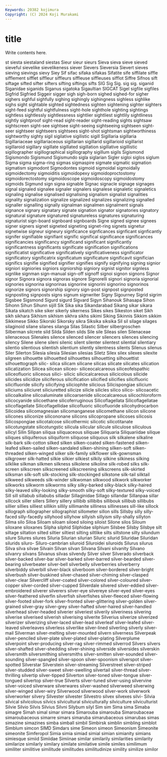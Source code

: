 ```yaml
---
Keywords: 20382 kojimura
Copyright: (C) 2024 Koji Murakami
---
```


# title

Write contents here.



st siesta
siestaland siestas Sieur sieur sieurs Sieva sieva sieve sieved sieveful
sievelike sievelikeness siever Sievers Sieversia Sievert sieves sieving sievings sievy
Siey Sif sifac sifaka sifakas Sifatite sife siffilate siffle sifflement
sifflet siffleur siffleurs siffleuse siffleuses sifflot Siffre Sifnos sift siftage
sifted sifter sifters sifting siftings sifts SIG Sig Sig. sig
sig. siganid Siganidae siganids Siganus sigatoka Sigaultian SIGCAT Sigel sigfile
sigfiles Sigfrid Sigfried Siggeir sigger sigh sigh-born sighed sighed-for sigher
sighers sighful sighfully sighing sighingly sighingness sighless sighlike sighs sight
sightable sighted sightedness sighten sightening sighter sighters sight-feed sightful sightfulness
sight-hole sighthole sighting sightings sightless sightlessly sightlessness sightlier sightliest sightlily
sightliness sightly sightproof sight-read sight-reader sight-reading sights sightsaw sightscreen sight-see
sightsee sight-seeing sightseeing sightseen sight-seer sightseer sightseers sightsees sight-shot sightsman
sightworthiness sightworthy sighty sigil sigilative sigilistic sigill Sigillaria sigillaria Sigillariaceae
sigillariaceous sigillarian sigillarid sigillarioid sigillarist sigillaroid sigillary sigillate sigillated sigillation
sigillative sigillistic sigillographer sigillographical sigillography sigillum sigils Sigismond Sigismondo Sigismund
Sigismundo sigla siglarian Sigler sigloi siglos siglum Sigma sigma sigma-ring
sigmas sigmaspire sigmate sigmatic sigmation sigmatism sigmodont Sigmodontes sigmoid sigmoidal
sigmoidally sigmoidectomy sigmoiditis sigmoidopexy sigmoidoproctostomy sigmoidorectostomy sigmoidoscope sigmoidoscopy sigmoidostomy sigmoids
Sigmund sign signa signable Signac signacle signage signages signal signaled
signalee signaler signalers signalese signaletic signaletics signaling signalise signalised signalising
signalism signalist signalities signality signalization signalize signalized signalizes signalizing signalled
signaller signalling signally signalman signalmen signalment signals signance signary signatary
signate signation signator signatories signatory signatural signature signatured signatureless signatures
signaturing signaturist sign-board signboard signboards Signe signed signee signees signer
signers signet signeted signeting signet-ring signets signetur signetwise signeur signeury
signficance signficances signficant signficantly signifer signifiable signifiant signific significal significance
significances significancies significancy significand significant significantly significantness significants significate signification
significations significatist significative significatively significativeness significator significatory significatrix significatum significature
significavit significian significs signifie signified signifier signifies signify signifying signing
signior signiori signiories signiors signiorship signiory signist signitor signless signlike
signman sign-manual sign-off signoff signoi signon signons Signor signor Signora
signora signoras signore Signorelli signori signoria signorial signories signorina signorinas
signorine signorini signorino signorinos signorize signors signorship signory sign-post signpost
signposted signposting signposts signs signum signwriter Signy Sigourney Sigrid sigrim
Sigsbee Sigsmond Sigurd sigurd Sigvard Sigyn Sihanouk Sihasapa Sihon Sihonn
Sihun Sihunn sijill Sik Sika sika Sikandarabad Sikang sikar sikara
Sikata sikatch sike siker sikerly sikerness Sikes sikes Sikeston siket
Sikh sikh sikhara Sikhism sikhism sikhra sikhs sikimi Siking Sikinnis
Sikkim sikkim Sikkimese Sikko Sikorski Sikorsky sikra Siksika siksika Sil
sil silage silages silaginoid silane silanes silanga Silas Silastic Silber
silbergroschen Silberman silcrete sild Silda Silden silds Sile sile Sileas
silen Silenaceae silenaceous Silenales silence silenced silencer silencers silences silencing
silency Silene silene sileni silenic silent silenter silentest silential silentiary
silentio silentious silentish silentium silently silentness silents Silenus silenus Siler
Silerton Silesia silesia Silesian silesias Siletz Silex silex silexes silexite
silgreen silhouette silhouetted silhouettes silhouetting silhouettist silhouettograph silic- silica silicam
silicane silicas silicate silicates silication silicatization Silicea silicean siliceo- siliceocalcareous
siliceofelspathic siliceofluoric siliceous silici- silicic silicicalcareous silicicolous silicide silicides silicidize
siliciferous silicification silicified silicifies silicifluoric silicifluoride silicify silicifying siliciophite silicious
Silicispongiae silicium siliciums siliciuret siliciuretted silicize silicle silicles silico silico-
silicoacetic silicoalkaline silicoaluminate silicoarsenide silicocalcareous silicochloroform silicocyanide silicoethane silicoferruginous Silicoflagellata
Silicoflagellatae silicoflagellate Silicoflagellidae silicofluoric silicofluoride silicohydrocarbon Silicoidea silicomagnesian silicomanganese silicomethane
silicon silicone silicones siliconize silicononane silicons silicopropane silicoses silicosis Silicospongiae
silicotalcose silicothermic silicotic silicotitanate silicotungstate silicotungstic silicula silicular silicule siliculose
siliculous silicyl Silin Silipan siliqua siliquaceous siliquae Siliquaria Siliquariidae silique
siliques siliquiferous siliquiform siliquose siliquous silk silkalene silkaline silk-bark silk-cotton
silked silken silken-coated silken-fastened silken-leafed silken-sailed silken-sandaled silken-shining silken-soft silken-threaded
silken-winged silker silk-family silkflower silk-gownsman silkgrower silk-hatted silkie silkier silkiest
silkily silkine silkiness silking silklike silkman silkmen silkness silkolene silkoline
silk-robed silks silk-screen silkscreen silkscreened silkscreening silkscreens silk-skirted silksman silk-soft
silk-stocking silk-stockinged silkstone silk-tail silktail silkweed silkweeds silk-winder silkwoman silkwood
silkwork silkworker silkworks silkworm silkworms silky silky-barked silky-black silky-haired silky-leaved
silky-looking silky-smooth silky-soft silky-textured silky-voiced Sill sill sillabub sillabubs silladar
Sillaginidae Sillago sillandar Sillanpaa sillar sillcock siller sillers Sillery sillery
sillibib sillibibs sillibouk sillibub sillibubs sillier sillies silliest sillikin sillily
sillimanite silliness sillinesses sill-like sillock sillograph sillographer sillographist sillometer sillon
sills Sillsby silly silly-faced silly-facedly sillyhood sillyhow sillyish sillyism silly-shally
sillyton Silma silo Siloa Siloam siloam siloed siloing siloist Silone
silos Siloum siloxane siloxanes Silpha silphid Silphidae silphium Silsbee Silsby
Silsbye silt siltage siltation silted siltier siltiest silting siltlike silts
siltstone silty silundum silure Silures silures Siluria Silurian silurian Siluric
silurid Siluridae Siluridan silurids siluro- Siluro-cambrian siluroid Siluroidei siluroids Silurus
silurus Silva silva silvae Silvain Silvan silvan Silvana Silvani silvanity
Silvano silvanry silvans Silvanus silvas silvendy Silver silver Silverado silverback
silver-backed silver-bar silver-barked silver-barred silver-bearded silver-bearing silverbeater silver-bell silverbelly silverberries
silverberry silverbiddy silverbill silver-black silverboom silver-bordered silver-bright silverbush silver-buskined silver-chased
silver-chiming silver-clasped silver-clear Silvercliff silver-coated silver-colored silver-coloured silver-copper silver-corded silver-cupped
Silverdale silvered silver-eddied silver-embroidered silverer silverers silver-eye silvereye silver-eyed silver-eyes
silver-feathered silverfin silverfish silverfishes silver-fleeced silver-flowing silver-footed silver-fork silver-fronted silver-glittering
silver-golden silver-grained silver-gray silver-grey silver-hafted silver-haired silver-handled silverhead silver-headed silverier
silveriest silverily silveriness silvering silverise silverised silverish silverising silverite Silverius
silverize silverized silverizer silverizing silver-laced silver-lead silverleaf silver-leafed silver-leaved silverleaves
silverless silverlike silver-lined silverling silverly silver-mail Silverman silver-melting silver-mounted silvern
silverness Silverpeak silver-penciled silver-plate silver-plated silver-plating Silverplume silverpoint silver-producing silver-rag
silver-rimmed silverrod Silvers silvers silver-shafted silver-shedding silver-shining silverside silversides silverskin
silversmith silversmithing silversmiths silver-smitten silver-sounded silver-sounding silver-spangled silver-spoon silver-spoonism silverspot
silver-spotted Silverstar Silverstein silver-streaming Silverstreet silver-striped silver-studded silver-sweet silver-swelling silvertail
silver-thread silver-thrilling silvertip silver-tipped Silverton silver-toned silver-tongue silver-tongued silvertop silver-true
Silverts silver-tuned silver-using silvervine silver-voiced silverware silverwares silver-washed silverweed silverwing
silver-winged silver-wiry Silverwood silverwood silver-work silverwork silverworker silvery Silvester silvester
Silvestro silvex silvexes silvi- Silvia silvical silvicolous silvics silvicultural silviculturally
silviculture silviculturist Silvie Silvio Silvis Silvius Silvni Silybum silyl Sim
sim Sima sima Simaba simagre Simah simal simar simara Simarouba
simarouba Simaroubaceae simaroubaceous simarre simars simaruba simarubaceous simarubas simas simazine
simazines simba simball simbil Simbirsk simblin simbling simblot Simblum simcon
SIMD Simdars sime Simeon simeon Simeonism Simeonite simeonite Simferopol Simia
simia simiad simial simian simianity simians simiesque simiid Simiidae Simiinae
similar similarily similarities similarity similarize similarly similary similate similative simile
similes similimum similiter similitive similitude similitudes similitudinize simility similize similor
